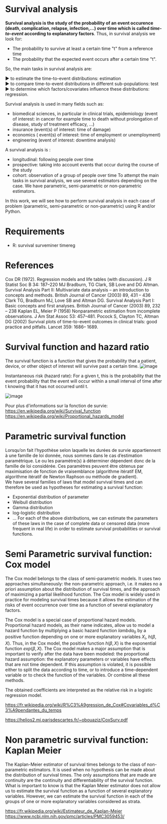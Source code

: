 # Survival analysis

**Survival analysis is the study of the probability of an event occurence (death, complication, relapse, infection,...) over time which is called *time-to-event* according to explanatory factors**. Thus, in survival analysis we look for:
- The probability to survive at least a certain time "t" from a reference time 
- The probability that the expected event occurs after a certain time "t".

So, the main tasks in survival analysis are:

  ▶ to estimate the time-to-event distributions: estimation\
  ▶ to compare time-to-event distributions in different sub-populations: test\
  ▶ to determine which factors/covariates influence these distributions: regression.

Survival analysis is used in many fields such as:
- biomedical sciences, in particular in clinical trials, epidemiology (event of interest: in cancer for example time to death without prolongation of disease, study of treatment efficacy, ...)
- insurance (event(s) of interest: time of damage)
- economics ( event(s) of interest: time of employment or unemployment)
- engineering (event of interest: downtime analysis)

A survival analysis is :
- longitudinal: following people over time
- prospective: taking into account events that occur during the course of the study
- cohort: observation of a group of people over time
To attempt the main tasks in survival analysis, we use several estimators depending on the case. We have parametric, semi-parametric or non-parametric estimators.

In this work, we will see how to perform survival analysis in each case of problem (parametric, semi-parametric or non-parametric) using R and/or Python.

# Requirements

- R: survival surveminer timereg 

# References
Cox DR (1972). Regression models and life tables (with discussion). J R Statist Soc B 34: 187–220
MJ Bradburn, TG Clark, SB Love and DG Altman. Survival Analysis Part II: Multivariate data analysis – an introduction to concepts and methods. British Journal of Cancer (2003) 89, 431 – 436
Clark TG, Bradburn MJ, Love SB and Altman DG. Survival Analysis Part I: Basic concepts and first analyses. British Journal of Cancer (2003) 89, 232 – 238
Kaplan EL, Meier P (1958) Nonparametric estimation from incomplete observations. J Am Stat Assoc 53: 457–481.
Pocock S, Clayton TC, Altman DG (2002) Survival plots of time-to-event outcomes in clinical trials: good practice and pitfalls. Lancet 359: 1686– 1689.


# Survival function and hazard ratio

The survival function is a function that gives the probability that a patient, device, or other object of interest will survive past a certain time.
![image](https://user-images.githubusercontent.com/101581394/159171177-c85d3f89-cf62-49a5-897a-cbc12ab1f2fb.png)

Instantaneous risk (hazard rate): For a given t, this is the probability that the event probability that the event will occur within a small interval of time after t knowing that it has not occurred until t.

![image](https://user-images.githubusercontent.com/101581394/159171925-f92b4914-18d1-4a33-9756-a8f54d17bc91.png)

Pour plus d'informations sur la fonction de survie:
https://en.wikipedia.org/wiki/Survival_function
https://en.wikipedia.org/wiki/Proportional_hazards_model

# Parametric survival function

Lorsqu’on fait l’hypothèse selon laquelle les durées de survie appartiennent à une famille de loi donnée, nous sommes dans le cas d’estimation paramétrique. Le ou les paramètre(s) à déterminer dépendent donc de la famille de loi considérée. Ces paramètres peuvent être obtenus par maximisation de fonction de vraisemblance (algorithme itératif EM, algorithme itératif de Newton Raphson ou méthode de gradient). \
We have several families of laws that model survival times and can therefore be used as hypotheses for estimating a survival function:
- Exponential distribution of parameter 
- Weibull distribution
- Gamma distribution
- log-logistic distribution
- ...
For each of the above distributions, we can estimate the parameters of these laws in the case of complete data or censored data (more frequent in real life) in order to estimate survival probabilities or survival functions. 


# Semi Parametric survival function: Cox model

The Cox model belongs to the class of semi-parametric models. It uses two approaches simultaneously: the non-parametric approach, i.e. it makes no a priori assumption about the distribution of survival times, and the approach of maximizing a partial likelihood function. The Cox model is widely used in practice for modeling survival times because it allows the estimation of the risks of event occurrence over time as a function of several explanatory factors. 

The Cox model is a special case of proportional hazard models. Proportional hazard models, as their name indicates, allow us to model a hazard function by multiplying a basic hazard function $lambda_0$ by a positive function depending on one or more explanatory variables $X_i$, $h(\beta,X)$.
Thus, in the Cox model, the positive function $h(\beta,X)$ is the exponential function $exp(\beta,X)$.
The Cox model makes a major assumption that is important to verify after the data have been modeled: the proportional hazard assumption: the explanatory parameters or variables have effects that are not time dependent. If this assumption is violated, it is possible either to split the data according to time, or to introduce a time-dependent variable or to check the function of the variables. Or combine all these methods.

The obtained coefficients are interpreted as the relative risk in a logistic regression model.

https://fr.wikipedia.org/wiki/R%C3%A9gression_de_Cox#Covariables_d%C3%A9pendantes_du_temps 

https://helios2.mi.parisdescartes.fr/~obouaziz/CoxSurv.pdf

# Non parametric survival function: Kaplan Meier

The Kaplan-Meier estimator of survival times belongs to the class of non-parametric estimators.
It is used when no hypothesis can be made about the distribution of survival times. The only assumptions that are made are continuity
are the continuity and differentiability of the survival function.
What is important to know is that the Kaplan Meier estimator does not allow us to estimate the survival function as a function of several explanatory variables. However, we can estimate the survival function in each of the groups of one or more explanatory variables considered as strata. 

https://fr.wikipedia.org/wiki/Estimateur_de_Kaplan-Meier
https://www.ncbi.nlm.nih.gov/pmc/articles/PMC3059453/

